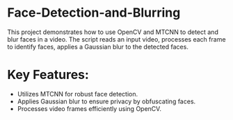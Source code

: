 # Face-Detection-and-Blurring
This project demonstrates how to use OpenCV and MTCNN to detect and blur faces in a video. The script reads an input video, processes each frame to identify faces, applies a Gaussian blur to the detected faces.

# Key Features:
- Utilizes MTCNN for robust face detection.
- Applies Gaussian blur to ensure privacy by obfuscating faces.
- Processes video frames efficiently using OpenCV.
